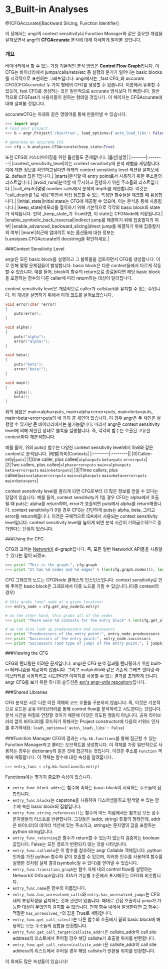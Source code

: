 # 3_Built-in Analyses

@(CFGAccurate)[Backward Slicing, Function Identifier]

이 장에서는 angr의 context sensitivity나  Function Manager와 같은 중요한 개념을 살펴보면서  angr의 **CFGAccurate** 분석에 대해 자세하게 알아볼 것입니다.

### 개요

바이너리에서 할 수 있는 가장 기본적인 분석 방법은 **Control Flow Graph**입니다. 이 CFG는 바이너리에서 jumps/calls/rets/etc 등 실행의 분기가 일어나는 basic blocks를 시각적으로 표현하는 그래프입니다.
angr에서는 _fast CFG_와 _accurate CFG(CFGAccurate)_ 두 가지 형태의 CFG를 생성할 수 있습니다.  이름에서 유추할 수 있듯이, fast CFG를 생성하는 것은 일반적으로 accurate 방식보다 더 빠릅니다. 일반적으로 CFGFast가 사용자들이 원하는 형태일 것입니다. 이 페이지는 CFGAccurate에 대해 살펴볼 것입니다.

accurateCFG는 아래와 같은 명령어를 통해 만들어낼 수 있습니다.

```python
>>> import angr
# load your project
>>> b = angr.Project('/bin/true', load_options={'auto_load_libs': False})

# generate an accurate CFG
>>> cfg = b.analyses.CFGAccurate(keep_state=True)
```
또한 CFG의 커스터마이징을 위한 옵션들도 존재합니다.
|옵션|설명|
|:-------|:--------|
|context_sensitivity_level|이는 context sensitivity의 분석 레벨을 세팅합니다. 이에 대한 정보를 확인하고싶다면 아래의 context sensitivity level 섹션을 살펴보세요. default 값은 1입니다.|
|starts|분석할 때 entry point로서 사용하기 위한 주소들의 리스트입니다.|
|avoid_runs|분석할 때 무시하고 진행하기 위한 주소들의 리스트입니다.|
|call_depth|몇몇 number calls에서 분석의 depth를 제한합니다. 이것은 "call\_depth를 1로 세팅"하면서 직접 점프할 수 있는 특정한 함수들을 체크할 때 유용합니다.|
|initial_state|initial state는 CFG에 제공될 수 있으며, 이는 분석을 통해 사용됩니다.|
|keep_state|메모리를 절약하기 위해 기본적으로 각각의 basic block의 state가 삭제됩니다. 만약 _keep\_state_가 True라면, 이 state는 CFGNode에 저장됩니다.|
|enable_symbolic_back_traversal|indirect jump를 해결하기 위해 집중할지의 여부|
|enable_advanced_backward_slicing|direct jump를 해결하기 위해 집중할지의 여부|
|more!|최근에 업데이트 되는 옵션들에 대한 정보는 b.analyses.CFGAccurate의 docstring을 확인하세요.|

###Context Sensitivity Level

angr은 모든 basic block을 실행하고 그 블록들을 검토하면서 CFG를 생성합니다. 이로 인해 몇몇 문제점들이 발생합니다.  basic block은 다른 context들에서 다르게 작동할 수 있습니다.  예를 들어, block이 함수의 return으로 종료된다면 해당 basic block을 포함하는 함수의 다른 caller에 따라 return하는 대상이 달라집니다.

context sensitivity level은 개념적으로 caller가 callstack을 유지할 수 있는 수입니다. 이 개념을 설명하기 위해서 아래 코드를 살펴보겠습니다.

```cpp
void error(char *error)
{
    puts(error);
}

void alpha()
{
    puts("alpha");
    error("alpha!");
}

void beta()
{
    puts("beta");
    error("beta!");
}

void main()
{
    alpha();
    beta();
}
```

위의 샘플은 main>alpha>puts, main>alpha>error>puts, main>beta>puts,  main>beta>error>puts의 네 가지 콜 체인이 있습니다. 이 경우 angr은 두 체인은 실행할 수 있지만 큰 바이너리에서는 불가능합니다. 따라서 angr은 context sensitivity level에 의해 제한된 상태로 블록을 실행합니다. 즉, 각각의 함수는 호출된 고유한 context마다 재분석합니다.

예를 들어, 위의 puts() 함수는 다양한 context sensitivity level에서 아래와 같은 context로 분석됩니다.
|레벨|의미|Contexts|
|:--------|:--------||
|0|Callee-only|`puts`|
|1|One caller, plus callee|`alpha>puts` `beta>puts` `error>puts`|
|2|Two callers, plus callee|`alpha>error>puts` `main>alpha>puts` `beta>error>puts` `main>beta>puts`|
|3|Three callers, plus callee|`main>alpha>error>puts` `main>alpha>puts` `main>beta>error>puts` `main>beta>puts`|

context sensitivity level을 올리게 되면 CFG로부터 더 많은 정보를 얻을 수 있다는 장점이 있습니다. 예를 들어, context sensitivity가 1일 경우 CFG는 alpha에서 호출될 때 puts는 alpha를 return하며, error가 호출되면 puts에서 alpha를 return해줍니다. context sensitivity가 0일 경우 CFG는 간단하게 puts는 alpha, beta, 그리고 error를 return해줍니다. 이것은 구체적으로 IDA에서 사용되는 context sensitivity level입니다. context sensitivity level을 높이게 되면 분석 시간이 기하급수적으로 증가한다는 단점이 있습니다.

###Using the CFG

CFG의 코어는 [NetworkX](https://networkx.github.io/) di-graph입니다. 즉, 모든 일반 NetworkX API들을 사용할 수 있다는 말이 되겠죠.

```python
>>> print "This is the graph:", cfg.graph
>>> print "It has %d nodes and %d edges" % (len(cfg.graph.nodes()), len(cfg.graph.edges()))
```

CFG 그래프의 노드는 CFGNode 클래스의 인스턴스입니다. context sensitivity로 인해 주어진 basic block은 그래프에서 다중 노드를 가질 수 있습니다.(다중 context의 경우)

```python
# this grabs *any* node at a given location:
>>> entry_node = cfg.get_any_node(b.entry)

# on the other hand, this grabs all of the nodes
>>> print "There were %d contexts for the entry block" % len(cfg.get_all_nodes(b.entry))

# we can also look up predecessors and successors
>>> print "Predecessors of the entry point:", entry_node.predecessors
>>> print "Successors of the entry point:", entry_node.successors
>>> print "Successors (and type of jump) of the entry point:", [ jumpkind + " to " + str(node.addr) for node,jumpkind in cfg.get_successors_and_jumpkind(entry_node) ]
```

###Viewing the CFG

CFG의 렌더링은 어려운 문제입니다. angr은 CFG 분석 결과를 렌더링하기 위한 built-in 메커니즘을 제공하지 않습니다. 그리고 matplotlib와 같은 기존의 그래프 렌더링 라이브러리를 사용하려고 시도한다면 이미지를 사용할 수 없는 결과를 초래하게 됩니다.
angr CFG를 보기 위한 하나의 솔루션은 [axt's angr-utils repository](https://github.com/axt/angr-utils)입니다.

###Shared Libraries

CFG 분석은 서로 다른 이진 객체의 코드 흐름을 구분하지 않습니다. 즉, 이것은 기본적으로 로드된 공유 라이브러리를 통해 control flow를 분석하려고 시도한다는 것입니다. 분석 시간을 며칠로 연장할 것이기 때문에 이것은 의도된 행동이 아닙니다. 공유 라이브러리 없이 바이너리를 로드하기 위해서는 Project constructor에 다음의 키워드 인자를 추가하세요: `load\_options={'auto\_load\_libs': False}`

###Function Manager
CFG의 결과는 `cfg.kb.functions`를 통해 접근할 수 있는 Function Manager라고 불리는 오브젝트를 생성합니다. 이 객체를 가장 일반적으로 사용하는 경우는 dictionary와 같은 것에 접근하는 것입니다. 이것은 주소를 `Function` 객체에 매핑합니다. 이 객체는 함수에 대한 속성을 알려줍니다.

```python
>>> entry_func = cfg.kb.functions[b.entry]
```

Functions에는 몇가지 중요한 속성이 있습니다.
* `entry_func.block_addrs`는 함수에 속하는 basic block이 시작하는 주소들의 집합입니다.
* `entry_func.blocks`는 capstone을 사용하여 디스어셈블하고 탐색할 수 있는 함수에 속한 basic block의 집합입니다.
* `entry_func.string_references()`는 함수의 어느 지점에서든 참조된 모든 상수 문자열들의 리스트를 반환합니다. 그것들은 (addr, string) 튜플의 형태인데, addr은 바이너리의 데이터 섹션에 있는 주소이고, strings는 문자열의 값을 포함하는 python string입니다.
* `entry_func_returning`은 함수가 return할 수 있는지 없는지 검증하는 boolean 값입니다. False는 모든 경로가 반환되지 않는 것을 나타냅니다.
* `entry_func.callable`은 이 함수를 참조하는 angr Callable 객체입니다. python 인자를 가진 python 함수와 같이 호출할 수 있으며, 이러한 인수를 사용하여 함수를 실행한 것처럼 실제 결과(symbolic일 수 있다)를 얻어낼 수 있습니다.
* `entry_func.transition_graph`는 함수 자체 내의 control flow를 설명하는 NetworkX DiGraph입니다. IDA가 기능별 수준에서 표시해주는 CFG와 비슷합니다.
* `entry_func.name`은 함수의 이름입니다.
* `entry_func.has_unresolved_calls`와 `entry.has_unresolved_jumps`는 CFG 내의 부정확성을 감지하는 것과 관련이 있습니다. 때대로 간접 호출이나 jump가 가능한 대상이 무엇인지 감지할 수 없습니다. 만약 함수 내에서 발생한다면 그 함수는 적절한 `has_unresolved_*`의 값을 True로 세팅합니다.
* `entry_func.get_call_sites()`는 다른 함수의 호출에서 끝의 basic block에 해당하는 모든 주소들의 집합을 반환합니다.
* `entry_func.get_call_target(callsite_addr)`은 callsite_addr이 call site address의 리스트에서 주어질 경우 해당 callsite가 호출할 위치를 반환합니다.
* `entry_func.get_call_return(callsite_addr)`은 callsite_addr이 call site address의 리스트에서 주어질 경우 해당 callsite가 반환될 위치를 반환합니다.

이 외에도 많은 속성들이 있습니다!
